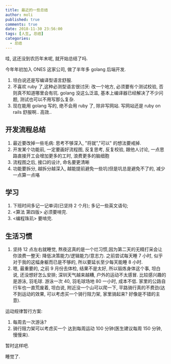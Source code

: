 ```yaml
---
title: 最近的一些总结
author: moli
published: true
comments: true
date: 2018-11-30 23:56:00
tags: [人生, 总结]
categories:
  - 总结
---
```


哇, 这还没到农历年末呢, 就开始总结了吗.

今年年初加入 ONES 这家公司, 做了半年多 golang 后端开发.

1. 坦白说还是写编译型语言舒服.
2. 不喜欢 ruby 了,这种必测型语言很讨厌: 改一个地方, 必须要有个测试校验, 否则真不知道哪里会有坑. golang 没这么泛滥, 基本上编译器已经解决了不少问题, 测试也可以不用写那么复杂.
3. 现在能用 golang 写的, 绝不会用 ruby 了, 除非写网站. 写网站还是 ruby on rails 舒服啊.. 高效..

## 开发流程总结

1. 最近要改掉一些毛病: 思考不够深入, "将就","可以" 的想法要戒掉.
2. 开发某个功能前, 一定要画好流程图, 反复思考, 反复校验, 跟他人讨论, 一点思路直接开工会增加更多的工时, 浪费更多的脑细胞
3. 流程图之后, 接口的设计, 命名要更清晰
4. 功能要拆分, 越拆分越深入, 越能提前避免一些坑(但是坑总是避免不了的, 减少一点算一点咯

## 学习

1. 下班时间多记一记单词(已坚持 2 个月); 多记一些英文语句;
2. <算法 第四版> 必须要啃完.
3. <编程珠玑> 要啃完.

## 生活习惯

1. 坚持 12 点左右就睡觉, 熬夜这真的是一个烂习惯,因为第二天的无精打采会让你浪费一整天: 降低决策能力/逻辑能力/意志力. 之前尝试每天睡 7 小时, 似乎对于我的这幅身躯而已是不够的, 所以要延长至少每天能睡 8 小时.
2. 嗯, 最重要的, 之前 9 月份去体检, 结果不是太好, 所以锻炼身体这个事, 坦白说, 还没想好怎么安排; 深圳天气越来越糟, 户外的运动不太感冒. 比较感兴趣的是游泳, 羽毛球. 游泳一次 40, 羽毛球场地 80 一小时, 成本不低. 家里的公路自行车也一直荒废着, 坦白说, 附近没一个山可以爬一下, 平路骑行真的不费劲(达不到运动的效果, 可以考虑买一个骑行阻力架, 家里骑起来? 好像是不错的主意).

运动规律暂行方案:

1. 每周去一次游泳?
2. 骑行阻力架可以考虑买一个
   达到每周运动 100 分钟(医生建议每周 150 分钟, 慢慢来).

暂时这样吧.

睡觉了.
